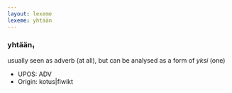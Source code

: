 ```yaml
---
layout: lexeme
lexeme: yhtään
---
```


###  yhtään₁

usually seen as adverb (at all), but can be analysed as a form of *yksi* (one)
* UPOS:  ADV
* Origin:  kotus|fiwikt

